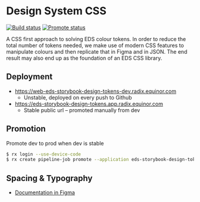 # Design System CSS
[![Build status](https://api.radix.equinor.com/api/v1/applications/eds-storybook-design-tokens/environments/dev/buildstatus)](https://web-eds-storybook-design-tokens-dev.radix.equinor.com)
[![Promote status](https://api.radix.equinor.com/api/v1/applications/eds-storybook-design-tokens/environments/prod/buildstatus?pipeline=promote)](https://eds-storybook-design-tokens.app.radix.equinor.com)

A CSS first approach to solving EDS colour tokens. In order to reduce the total number of tokens needed, we make use of modern CSS features to manipulate colours and then replicate that in Figma and in JSON. The end result may also end up as the foundation of an EDS CSS library.

## Deployment

- https://web-eds-storybook-design-tokens-dev.radix.equinor.com
  - Unstable, deployed on every push to Github
- https://eds-storybook-design-tokens.app.radix.equinor.com
  - Stable public url – promoted manually from dev

## Promotion

Promote dev to prod when dev is stable

```sh
$ rx login --use-device-code
$ rx create pipeline-job promote --application eds-storybook-design-tokens --from-environment dev --to-environment prod --use-active-deployment
```


## Spacing & Typography

- [Documentation in Figma](https://www.figma.com/design/ZSh11jqMpemjSCHaENayna/%F0%9F%93%98-EDS-2.0-Spacing-%26-Typography-Documentation?node-id=1-1273&node-type=canvas&t=5OAjnA6LVLx5sYvG-11)

